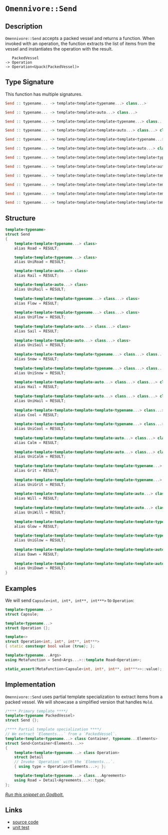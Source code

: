 <!-- Copyright 2024 Feng Mofan
SPDX-License-Identifier: Apache-2.0 -->

# `Omennivore::Send`

## Description

`Omennivore::Send` accepts a packed vessel and returns a function.
When invoked with an operation, the function extracts the list of items from the vessel and instantiates the operation with the result.

<pre><code>   PackedVessel
-> Operation
-> Operation&lt;Upack(PackedVessel)&gt;</code></pre>

## Type Signature

This function has multiple signatures.

```Haskell
Send :: typename... -> template<template<typename...> class...>

Send :: typename... -> template<template<auto...> class...>

Send :: typename... -> template<template<template<typename...> class...> class...>

Send :: typename... -> template<template<template<auto...> class...> class...>

Send :: typename... -> template<template<template<template<typename...> class...> class...> class...>

Send :: typename... -> template<template<template<template<auto...> class...> class...> class...>

Send :: typename... -> template<template<template<template<template<typename...> class...> class...> class...> class...>

Send :: typename... -> template<template<template<template<template<auto...> class...> class...> class...> class...>

Send :: typename... -> template<template<template<template<template<template<typename...> class...> class...> class...> class...> class...>

Send :: typename... -> template<template<template<template<template<template<auto...> class...> class...> class...> class...> class...>

Send :: typename... -> template<template<template<template<template<template<template<typename...> class...> class...> class...> class...> class...> class...>

Send :: typename... -> template<template<template<template<template<template<template<auto...> class...> class...> class...> class...> class...> class...>
```

## Structure

```C++
template<typename>
struct Send
{
    template<template<typename...> class>
    alias Road = RESULT;

    template<template<typename...> class>
    alias UniRoad = RESULT;

    template<template<auto...> class>
    alias Rail = RESULT;

    template<template<auto...> class>
    alias UniRail = RESULT;
    
    template<template<template<typename...> class...> class>
    alias Flow = RESULT;
    
    template<template<template<typename...> class...> class>
    alias UniFlow = RESULT;
    
    template<template<template<auto...> class...> class>
    alias Sail = RESULT;
    
    template<template<template<auto...> class...> class>
    alias UniSail = RESULT;
    
    template<template<template<template<typename...> class...> class...> class>
    alias Snow = RESULT;
    
    template<template<template<template<typename...> class...> class...> class>
    alias UniSnow = RESULT;
    
    template<template<template<template<auto...> class...> class...> class>
    alias Hail = RESULT;
    
    template<template<template<template<auto...> class...> class...> class>
    alias UniHail = RESULT;
    
    template<template<template<template<template<typename...> class...> class...> class...> class>
    alias Cool = RESULT;
    
    template<template<template<template<template<typename...> class...> class...> class...> class>
    alias UniCool = RESULT;
    
    template<template<template<template<template<auto...> class...> class...> class...> class>
    alias Calm = RESULT;
    
    template<template<template<template<template<auto...> class...> class...> class...> class>
    alias UniCalm = RESULT;
    
    template<template<template<template<template<template<typename...> class...> class...> class...> class...> class>
    alias Grit = RESULT;
    
    template<template<template<template<template<template<typename...> class...> class...> class...> class...> class>
    alias UniGrit = RESULT;
    
    template<template<template<template<template<template<auto...> class...> class...> class...> class...> class>
    alias Will = RESULT;
    
    template<template<template<template<template<template<auto...> class...> class...> class...> class...> class>
    alias UniWill = RESULT;
    
    template<template<template<template<template<template<template<typename...> class...> class...> class...> class...> class...> class>
    alias Glow = RESULT;
    
    template<template<template<template<template<template<template<typename...> class...> class...> class...> class...> class...> class>
    alias UniGlow = RESULT;
    
    template<template<template<template<template<template<template<auto...> class...> class...> class...> class...> class...> class>
    alias Dawn = RESULT;
    
    template<template<template<template<template<template<template<auto...> class...> class...> class...> class...> class...> class>
    alias UniDawn = RESULT;
}
```

## Examples

We will send `Capsule<int, int*, int**, int***>` to `Operation`:

```C++
template<typename...>
struct Capsule;

template<typename...>
struct Operation {};

template<>
struct Operation<int, int*, int**, int***>
{ static constexpr bool value {true}; };

template<typename...Args>
using Metafunction = Send<Args...>::template Road<Operation>;

static_assert(Metafunction<Capsule<int, int*, int**, int***>>::value);
```

## Implementation

`Omennivore::Send` uses partial template specialization to extract items from a packed vessel. We will showcase a simplified version that handles `Mold`.

```C++
/**** Primary template ****/
template<typename PackedVessel>
struct Send {};

/**** Partial template specialization ****/
// We extract `Elements...` from a `PackedVessel`.
template<template<typename...> class Container, typename...Elements>
struct Send<Container<Elements...>>
{
    template<template<typename...> class Operation>
    struct Detail
    // Invoke `Operation` with the `Elements...`.
    { using type = Operation<Elements...>; };

    template<template<typename...> class...Agreements>
    using Road = Detail<Agreements...>::type;
};
```

[*Run this snippet on Godbolt.*](https://godbolt.org/#z:OYLghAFBqd5QCxAYwPYBMCmBRdBLAF1QCcAaPECAMzwBtMA7AQwFtMQByARg9KtQYEAysib0QXACx8BBAKoBnTAAUAHpwAMvAFYTStJg1DIApACYAQuYukl9ZATwDKjdAGFUtAK4sGe1wAyeAyYAHI%2BAEaYxBIAHKQADqgKhE4MHt6%2BekkpjgJBIeEsUTFc8XaYDmlCBEzEBBk%2Bfly2mPZ5DDV1BAVhkdFxtrX1jVktCsM9wX3FA2UAlLaoXsTI7BwA9ABUO1sA1MrEeCx1AJ57BJgsCQaXe7tbGyYaAIKX17eYJgDMbgSnCUYrEwByYyAA1ph0AA1TAKOw/bDPF4TYheBx7ISuPYmADsVlxABEflZXsjtrtQfU8GILlcbkw7gpAcgabQ8AAvRlpe67J6vDYbPYAdRBmFUBGIYIIOIAbBpsPQ2IIFAA6dUmeV7KjEVAsPZMOUaZRgyEwuEI%2BWq5HvBmXH5/emfB3/QHMNjq63fbB7ZAGeF7DyCJjTMgXAFAj3qxVXRgEBSI5Go9EyrEMdAOoO1UMOmPK%2BOexPe5F40kvPYVukfRlfX62511iPuzCF72%2B/0KPYAeUBUo6idelb2yYxhMw2doyKHgr2AEkGAA3VCQo096LcgSajR7ADuhAQFwQIK3ebjao1VqnldLey8KSM4cBOO%2BhO7vY3DFzSrPraR3wsOJEiSJaDpW9Y1i6ToQY2brAr%2B7ZMPCnovMAxCYLGKoDuWlZ3sEwB7AASqgTDoM%2Br5jhODooWhGEFhq3ogCArq1mWeLEv%2BIEvBSDwPPyXG7AAKtgQgCXy5I8TxfE2lB9owZGLb0UirwjjKbhMAkChePQwFkq84GyX8TZwYpSaSimb7rh0gEEuxrF6TJtZuFhKkWX2aQOsEBCkHsnlbN5vl%2BT5gi7FhN4TNyyC%2BgIEzigkxB7BEqCeHsC5iF4x74mZXxAf%2BgG2Zx%2BmOcxzbIcQwAJsWry4Q%2BACy45MFQXgMFUAhkZirhUWV55etgjGFYRxEZr8a5uZuxYcbpKK1I4yAAPqIUo9QQHVtSNc1/a/GpGlaY5nn%2BcF%2B0EDsh0heNvUgKl3iYPMJIcIstCcAArLwfgcFopCoJwTmWNYw7LKsx5mN8PCkAQmh3Ys4IgI9kiqhokhcLi3waI9GhmLKspmLE8QPRwki8CwEgaBopCve9n0cLwCggCTYNvXdpBwLAMCICAywEAkXheRQEBoNcdDRKEwKcKosSygAtLKkh7MAyCRVIqpmLwUKECQeDoHo/CCCIYjsFIMiCIoKjqPTpC6C0O5SgknA8PdT0veDH2cF2XOczKqBUHsosS1LMty3sCtmHsEAePz9DxeYwPzLwdNaIsEBIHzCQC2QPNJynIDAFIZh8HQlzENTEARI7ETBGcNu8KXzDEKcXYRNolR0yDfP5l2DC0KcjtYBEXjAGptC0NT3C8FgJxGOIpv4GhVQLnCjvipUXPrCDnltI77IRFKNceFgjuSscFekLPxCJUoY5j8A7JGODixUAY5XQngmA7mur0g1rwiiOI%2Bsf0baiO%2BbfQhhjDWGsPoPAERqaQEWKgBIHQh7iwmENQkpgfqWDMOTY%2BRwsBQIgIsCoLU/AQFcKMZopBAjTCKCUbIyRUgCFITQ3IaRehULmK0do1RJgMPGG0RunDugsP6KUIY3RuEiPqII2YpR8H/TWBIO2HBnqk0dhTL2YtJbS1lvLWGQcIC4FVhHIGXBo6gxvosI8JEBh4NIFDSQ3xVQAE5vi4kkPDMwkh5Qo1lA4/QnB8akEJsDVUsouCyliA42IoSYZcEek42UyjTYUypjTUx9N44swTmzV2XNyCUHTuHIWbBOB1BYAuXE4tDR%2BmAQHBxqouBw2VvgIg2DNayB1t/aQv8lD/1NroHOlt1IVwUUosmvAKYuw5lzPYHsDTEFKeUypBgHxcFqfU7cIc9TJ3DjiIGZgTGxwZpk/J0Rcm802RnEpZTxZVKMCsrgJMaC0HzoXYupsq7l2HqQd5Nc64NwcIfFucY24dy7pgHufcxCD0PqPYBE93pTz4bPIe70F7ICXofVeuN3oby3qcHe6x3r70Jp84%2Bp9MDn1hXhG%2BfB74KEfs/V%2Bh8P7tL1p02Qf8TbvT6UA6%2BqCrCWHAZA%2BAMC4FpAQUgn4KDQHoMwdEbBc9oHsL4c4Yh6YxEUMKEIxhdD0ieCaNqjokjqE8I4QILoIw9VjCVYQ81UxNVSL0OFC1mQyFOrtTMY1MiVhyOMb4xRDtEmcFmfMipCFlmrLhsHfRzSdlRxjmY0gFisAxGsbjfxgTanw1xLE3ESNJDuKli0UZTtKa2BSQc9J8BMnszdqc45xBCnrBKb7FgCgFyRQXCs1UnwJiNIMerVp2sv6soNvIbpnKdAgG%2BKQAZ1th7DIDeTZ22T3ae2bdLVt7aUpdp7TKDZYdoixu%2BPs6lRzznhzreegY7aEgJFmp2hxs1d3zTmVLXOTzogvJLmXGuh9vm13ro3AFepW7t07pPMFvd%2B5Qs%2BTC8eBKR54Gno4JF89VCL0uBiwQa9TY4rOPiveRxiUg1JckclVxKXXzSTSpgD8n4vzdEytpw6JBssNuOgBU6eUgLQTYDeuCRXwM4BsJBKBpUWAwWMrB6sFXWIIR0FwarLVkI1R6thOQdViI04ayhWqTXKs6Fw5TjreE2smEathbqxFuos9IpY3q9YLoSUujgwaW1to7TumsEwo1NJILG4x8a0nmMwJYlNCj00gDMLU743xHqowRsTWLuIwnObGZwZJtME22Meo4x6sR0YOMkA4pGziuDTtxt8Rd6XS0VoUUrNLJagtx0WMfFIzhJBAA)

## Links

- [source code](../../../../conceptrodon/omennivore/send.hpp)
- [unit test](../../../../tests/unit/omennivore/send.test.hpp)
